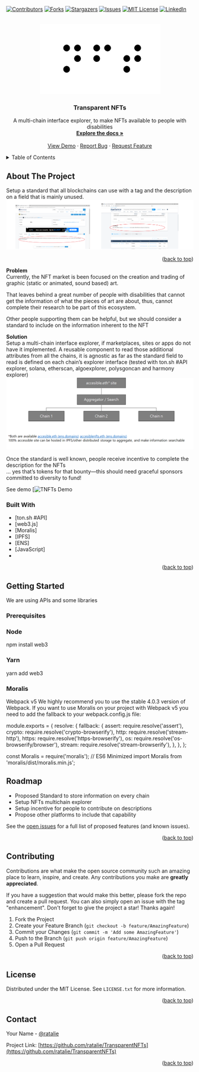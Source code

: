<div id="top"></div>
<!--
*** USED BEST README Template so leaving the references - ngil 01/14/2022
*** Thanks for checking out the Best-README-Template. If you have a suggestion
*** that would make this better, please fork the repo and create a pull request
*** or simply open an issue with the tag "enhancement".
*** Don't forget to give the project a star!
*** Thanks again! Now go create something AMAZING! :D
-->



<!-- PROJECT SHIELDS -->
<!-- 
*** I'm using markdown "reference style" links for readability.
*** Reference links are enclosed in brackets [ ] instead of parentheses ( ).
*** See the bottom of this document for the declaration of the reference variables
*** for contributors-url, forks-url, etc. This is an optional, concise syntax you may use.
*** https://www.markdownguide.org/basic-syntax/#reference-style-links
-->
[![Contributors][contributors-shield]][contributors-url]
[![Forks][forks-shield]][forks-url]
[![Stargazers][stars-shield]][stars-url]
[![Issues][issues-shield]][issues-url]
[![MIT License][license-shield]][license-url]
[![LinkedIn][linkedin-shield]][linkedin-url]



<!-- PROJECT LOGO -->
<br />
<div align="center">
  <a href="https://github.com/ratalie/TransparentNFTs">
    <img src="images/nftb.png" alt="NFT">
  </a>

<h3 align="center">Transparent NFTs</h3>

  <p align="center">
    A multi-chain interface explorer, to make NFTs available to people with disabilities
    <br />
    <a href="https://github.com/ratalie/TransparentNFTs"><strong>Explore the docs »</strong></a>
    <br />
    <br />
    <a href="https://github.com/ratalie/TransparentNFTs">View Demo</a>
    ·
    <a href="https://github.com/ratalie/TransparentNFTs/issues">Report Bug</a>
    ·
    <a href="https://github.com/ratalie/TransparentNFTs/issues">Request Feature</a>
  </p>
</div>



<!-- TABLE OF CONTENTS -->
<details>
  <summary>Table of Contents</summary>
  <ol>
    <li>
      <a href="#about-the-project">About The Project</a>
      <ul>
        <li><a href="#built-with">Built With</a></li>
      </ul>
    </li>
    <li>
      <a href="#getting-started">Getting Started</a>
      <ul>
        <li><a href="#prerequisites">Prerequisites</a></li>
      </ul>
    </li>
    <li><a href="#roadmap">Roadmap</a></li>
    <li><a href="#contributing">Contributing</a></li>
    <li><a href="#license">License</a></li>
    <li><a href="#contact">Contact</a></li>
  </ol>
</details>



<!-- ABOUT THE PROJECT -->
## About The Project
Setup a standard that all blockchains can use with a tag and the description on a field that is mainly unused.
<img src="images/screen1.png">



<p align="right">(<a href="#top">back to top</a>)</p>
<b>Problem</b><br>
Currently, the NFT market is been focused on the creation and trading of graphic (static or animated, sound based) art.<br>

That leaves behind a great number of people with disabilities that cannot get the information of what the pieces of art are about, thus, cannot complete their research to be part of this ecosystem.<br>

Other people supporting them can be helpful, but we should consider a standard to include on the information inherent to the NFT<br>

<b>Solution</b><br>
Setup a multi-chain interface explorer, if marketplaces, sites or apps do not have it implemented. A reusable component to read those additional attributes from all the chains, it is agnostic as far as the standard field to read is defined on each chain’s explorer interface (tested with ton.sh #API explorer, solana, etherscan, algoexplorer, polysgoncan and harmony explorer)
<img src="images/screen2.png">
  
 Once the standard is well known, people receive incentive to complete the description for the NFTs <br>
… yes that’s tokens for that bounty—this should need graceful sponsors committed to diversity to fund!<br>


See demo
[![TNFTs Demo]([https://github.com/ratalie/TransparentNFTs/blob/0342abff3af994230fc0ec0e6b3f4c7a090ccd0e/images/F8FE1110-B641-41AA-B47C-F17900518F45.jpeg](https://youtu.be/dcHuIpY8nuw) "Demo")

### Built With

* [ton.sh #API]
* [web3.js]
* [Moralis]
* [IPFS]
* [ENS]
* [JavaScript]
*


<p align="right">(<a href="#top">back to top</a>)</p>



<!-- GETTING STARTED -->
## Getting Started

We are using APIs and some libraries

### Prerequisites

### Node
npm install web3
### Yarn
yarn add web3
### Moralis
Webpack v5
We highly recommend you to use the stable 4.0.3 version of Webpack. If you want to use Moralis on your project with Webpack v5 you need to add the fallback to your webpack.config.js file:

module.exports = {
    resolve: {
        fallback: {
            assert: require.resolve('assert'),
            crypto: require.resolve('crypto-browserify'),
            http: require.resolve('stream-http'),
            https: require.resolve('https-browserify'),
            os: require.resolve('os-browserify/browser'),
            stream: require.resolve('stream-browserify'),
        },
    },
};

const Moralis = require('moralis');
// ES6 Minimized
import Moralis from 'moralis/dist/moralis.min.js';

## Roadmap

- Proposed Standard to store information on every chain 
- Setup NFTs multichain explorer
- Setup incentive for people to contribute on descriptions
- Propose other platforms to include that capability

See the [open issues](https://github.com/ratalie/TransparentNFTs/issues) for a full list of proposed features (and known issues).

<p align="right">(<a href="#top">back to top</a>)</p>



<!-- CONTRIBUTING -->
## Contributing

Contributions are what make the open source community such an amazing place to learn, inspire, and create. Any contributions you make are **greatly appreciated**.

If you have a suggestion that would make this better, please fork the repo and create a pull request. You can also simply open an issue with the tag "enhancement".
Don't forget to give the project a star! Thanks again!

1. Fork the Project
2. Create your Feature Branch (`git checkout -b feature/AmazingFeature`)
3. Commit your Changes (`git commit -m 'Add some AmazingFeature'`)
4. Push to the Branch (`git push origin feature/AmazingFeature`)
5. Open a Pull Request

<p align="right">(<a href="#top">back to top</a>)</p>



<!-- LICENSE -->
## License

Distributed under the MIT License. See `LICENSE.txt` for more information.

<p align="right">(<a href="#top">back to top</a>)</p>



<!-- CONTACT -->
## Contact

Your Name - [@ratalie](https://twitter.com/ratalie)  

Project Link: [https://github.com/ratalie/TransparentNFTs](https://github.com/ratalie/TransparentNFTs)

<p align="right">(<a href="#top">back to top</a>)</p>



<!-- MARKDOWN LINKS & IMAGES -->
<!-- https://www.markdownguide.org/basic-syntax/#reference-style-links -->
[contributors-shield]: https://img.shields.io/github/contributors/ratalie/TransparentNFTs.svg?style=for-the-badge
[contributors-url]: https://github.com/ratalie/TransparentNFTs/graphs/contributors
[forks-shield]: https://img.shields.io/github/forks/ratalie/TransparentNFTs.svg?style=for-the-badge
[forks-url]: https://github.com/ratalie/TransparentNFTs/network/members
[stars-shield]: https://img.shields.io/github/stars/ratalie/TransparentNFTs.svg?style=for-the-badge
[stars-url]: https://github.com/ratalie/TransparentNFTs/stargazers
[issues-shield]: https://img.shields.io/github/issues/ratalie/TransparentNFTs.svg?style=for-the-badge
[issues-url]: https://github.com/ratalie/TransparentNFTs/issues
[license-shield]: https://img.shields.io/github/license/ratalie/repo_name.svg?style=for-the-badge
[license-url]: https://github.com/ratalie/TransparentNFTs/blob/master/LICENSE.txt
[linkedin-shield]: https://img.shields.io/badge/-LinkedIn-black.svg?style=for-the-badge&logo=linkedin&colorB=555
[linkedin-url]: https://linkedin.com/in/nataliegil
[product-screenshot]: images/screenshot.png
